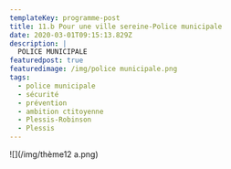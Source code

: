 ```yaml
---
templateKey: programme-post
title: 11.b Pour une ville sereine-Police municipale
date: 2020-03-01T09:15:13.829Z
description: |
  POLICE MUNICIPALE
featuredpost: true
featuredimage: /img/police municipale.png
tags:
  - police municipale
  - sécurité
  - prévention
  - ambition ctitoyenne
  - Plessis-Robinson
  - Plessis
---
```

![](/img/thème12 a.png)
